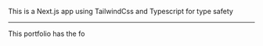 This is a Next.js app using TailwindCss and Typescript for type safety

---
This portfolio has the fo
